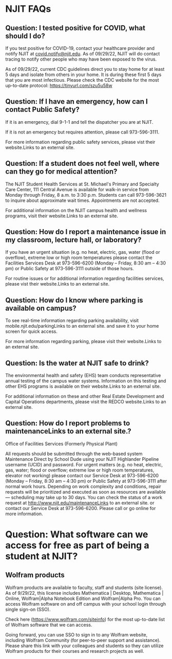 # NJIT FAQs

## Question: I tested positive for COVID, what should I do?

If you test positive for COVID-19, contact your healthcare provider and notify NJIT at covid.notify@njit.edu. As of 09/29/22, NJIT will do contact tracing to notify other people who may have been exposed to the virus.

As of 09/29/22, current CDC guidelines direct you to stay home for at least 5 days and isolate from others in your home. It is during these first 5 days that you are most infectious. Please check the CDC website for the most up-to-date protocol: https://tinyurl.com/szu5u58w

## Question: If I have an emergency, how can I contact Public Safety?
If it is an emergency, dial 9-1-1 and tell the dispatcher you are at NJIT. 

If it is not an emergency but requires attention, please call 973-596-3111.

For more information regarding public safety services, please vist their website.Links to an external site.


## Question: If a student does not feel well, where can they go for medical attention?

The NJIT Student Health Services at St. Michael's Primary and Specialty Care Center, 111 Central Avenue is available for walk-in service from Monday through Friday, 8 a.m. to 3:30 p.m. Students can call 973-596-3621 to inquire about approximate wait times. Appointments are not accepted.

For additional information on the NJIT campus health and wellness programs, visit their website.Links to an external site.


## Question: How do I report a maintenance issue in my classroom, lecture hall, or laboratory?

If you have an urgent situation (e.g. no heat, electric, gas, water (flood or overflow), extreme low or high room temperatures please contact the Facilities Services Desk at 973-596-6200 (Monday – Friday, 8:30 am – 4:30 pm) or Public Safety at 973-596-3111 outside of those hours.

For routine issues or for additional information regarding facilities services, please vist their website.Links to an external site.

## Question: How do I know where parking is available on campus?
To see real-time information regarding parking availability, visit mobile.njit.edu/parkingLinks to an external site. and save it to your home screen for quick access.

For more information regarding parking, please visit their website.Links to an external site.

## Question: Is the water at NJIT safe to drink?
The environmental health and safety (EHS) team conducts representative annual testing of the campus water systems. Information on this testing and other EHS programs is available on their website.Links to an external site.

For additional information on these and other Real Estate Development and Capital Operations departments, please visit the REDCO website.Links to an external site.

## Question: How do I report problems to maintenanceLinks to an external site.?
 
Office of Facilities Services (Formerly Physical Plant)

All requests should be submitted through the web-based system Maintenance Direct by School Dude using your NJIT Highlander Pipeline username (UCID) and password. For urgent matters (e.g. no heat, electric, gas, water; flood or overflow; extreme low or high room temperatures, elevator not working) please contact our Service Desk at 973-596-6200 (Monday – Friday, 8:30 am – 4:30 pm) or Public Safety at 973-596-3111 after normal work hours. Depending on work complexity and conditions, repair requests will be prioritized and executed as soon as resources are available — scheduling may take up to 30 days. You can check the status of a work request at http://www.njit.edu/maintenanceLinks to an external site. or contact our Service Desk at 973-596-6200. Please call or go online for more information.

# Question: What software can we access for free as part of being a student at NJIT?

## Wolfram products
Wolfram products are available to faculty, staff and students (site license). As of 9/29/22, this license includes Mathematica | Desktop, Mathematica | Online, Wolfram|Alpha Notebook Edition and Wolfram|Alpha Pro. You can access Wolfram software on and off campus with your school login through single sign-on (SSO). 

Check here (https://www.wolfram.com/siteinfo) for the most up-to-date list of Wolfram software that we can access.



 

Going forward, you can use SSO to sign in to any Wolfram website, including Wolfram Community (for peer-to-peer support and assistance). Please share this link with your colleagues and students so they can utilize Wolfram products for their courses and research projects as well.
